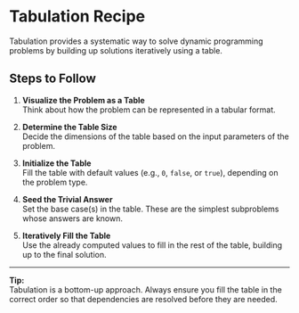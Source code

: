# Tabulation Recipe

Tabulation provides a systematic way to solve dynamic programming problems by building up solutions iteratively using a table.

## Steps to Follow

1. **Visualize the Problem as a Table**  
    Think about how the problem can be represented in a tabular format.

2. **Determine the Table Size**  
    Decide the dimensions of the table based on the input parameters of the problem.

3. **Initialize the Table**  
    Fill the table with default values (e.g., `0`, `false`, or `true`), depending on the problem type.

4. **Seed the Trivial Answer**  
    Set the base case(s) in the table. These are the simplest subproblems whose answers are known.

5. **Iteratively Fill the Table**  
    Use the already computed values to fill in the rest of the table, building up to the final solution.

---

**Tip:**  
Tabulation is a bottom-up approach. Always ensure you fill the table in the correct order so that dependencies are resolved before they are needed.
